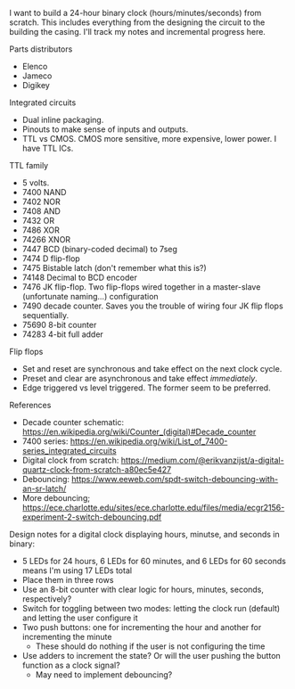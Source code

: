I want to build a 24-hour binary clock (hours/minutes/seconds) from scratch. This includes everything from the designing the circuit to the building the casing. I'll track my notes and incremental progress here.

Parts distributors 
- Elenco
- Jameco
- Digikey

Integrated circuits
- Dual inline packaging.
- Pinouts to make sense of inputs and outputs.
- TTL vs CMOS. CMOS more sensitive, more expensive, lower power. I have TTL ICs.

TTL family
- 5 volts.
- 7400 NAND
- 7402 NOR
- 7408 AND
- 7432 OR
- 7486 XOR
- 74266 XNOR
- 7447 BCD (binary-coded decimal) to 7seg
- 7474 D flip-flop
- 7475 Bistable latch (don't remember what this is?)
- 74148 Decimal to BCD encoder
- 7476 JK flip-flop. Two flip-flops wired together in a master-slave (unfortunate naming...) configuration
- 7490 decade counter. Saves you the trouble of wiring four JK flip flops sequentially.
- 75690 8-bit counter
- 74283 4-bit full adder

Flip flops
- Set and reset are synchronous and take effect on the next clock cycle.
- Preset and clear are asynchronous and take effect _immediately_.
- Edge triggered vs level triggered. The former seem to be preferred.

References
- Decade counter schematic: https://en.wikipedia.org/wiki/Counter_(digital)#Decade_counter
- 7400 series: https://en.wikipedia.org/wiki/List_of_7400-series_integrated_circuits
- Digital clock from scratch: https://medium.com/@erikvanzijst/a-digital-quartz-clock-from-scratch-a80ec5e427
- Debouncing: https://www.eeweb.com/spdt-switch-debouncing-with-an-sr-latch/
- More debouncing; https://ece.charlotte.edu/sites/ece.charlotte.edu/files/media/ecgr2156-experiment-2-switch-debouncing.pdf

Design notes for a digital clock displaying hours, minutse, and seconds in binary:
- 5 LEDs for 24 hours, 6 LEDs for 60 minutes, and 6 LEDs for 60 seconds means I'm using 17 LEDs total
- Place them in three rows
- Use an 8-bit counter with clear logic for hours, minutes, seconds, respectively?
- Switch for toggling between two modes: letting the clock run (default) and letting the user configure it
- Two push buttons: one for incrementing the hour and another for incrementing the minute
  - These should do nothing if the user is not configuring the time
- Use adders to increment the state? Or will the user pushing the button function as a clock signal?
  - May need to implement debouncing?
